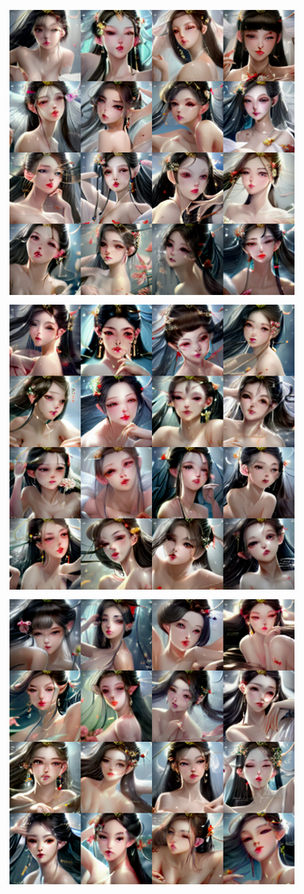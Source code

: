 ![c1](https://github.com/TabuaTambalam/DalleWebms/blob/main/docs/still/coomerbait/kb60.png?raw=true)

![c1](https://github.com/TabuaTambalam/DalleWebms/blob/main/docs/still/coomerbait/kb61.png?raw=true)

![c1](https://github.com/TabuaTambalam/DalleWebms/blob/main/docs/still/coomerbait/kb62.png?raw=true)

